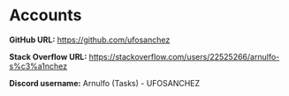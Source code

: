 # Accounts

**GitHub URL:** https://github.com/ufosanchez

**Stack Overflow URL:** https://stackoverflow.com/users/22525266/arnulfo-s%c3%a1nchez

**Discord username:** Arnulfo (Tasks) - UFOSANCHEZ
